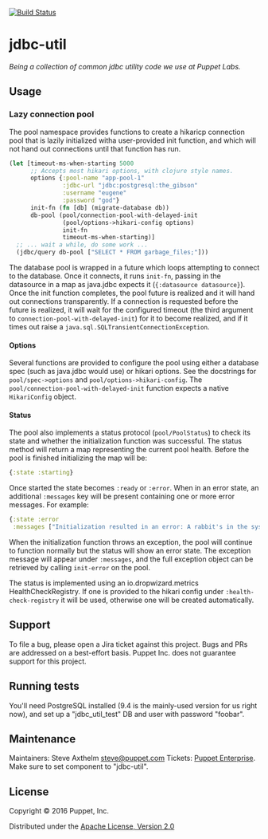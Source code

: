 [![Build Status](https://travis-ci.org/puppetlabs/jdbc-util.png?branch=master)](https://travis-ci.org/puppetlabs/jdbc-util)

# jdbc-util

_Being a collection of common jdbc utility code we use at Puppet
Labs._

## Usage

### Lazy connection pool

The pool namespace provides functions to create a hikaricp connection pool that
is lazily initialized witha user-provided init function, and which will not hand
out connections until that function has run.

```clojure
(let [timeout-ms-when-starting 5000
      ;; Accepts most hikari options, with clojure style names.
      options {:pool-name "app-pool-1"
               :jdbc-url "jdbc:postgresql:the_gibson"
               :username "eugene"
               :password "god"}
      init-fn (fn [db] (migrate-database db))
      db-pool (pool/connection-pool-with-delayed-init
               (pool/options->hikari-config options)
               init-fn
               timeout-ms-when-starting)]
  ;; ... wait a while, do some work ...
  (jdbc/query db-pool ["SELECT * FROM garbage_files;"]))
```

The database pool is wrapped in a future which loops attempting to connect to
the database. Once it connects, it runs `init-fn`, passing in the datasource in
a map as java.jdbc expects it (`{:datasource datasource}`). Once the init
function completes, the pool future is realized and it will hand out connections
transparently. If a connection is requested before the future is realized, it
will wait for the configured timeout (the third argument to
`connection-pool-with-delayed-init`) for it to become realized, and if it times
out raise a `java.sql.SQLTransientConnectionException`.

#### Options

Several functions are provided to configure the pool using either a database
spec (such as java.jdbc would use) or hikari options. See the docstrings for
`pool/spec->options` and `pool/options->hikari-config`. The
`pool/connection-pool-with-delayed-init` function expects a native
`HikariConfig` object.

#### Status

The pool also implements a status protocol (`pool/PoolStatus`) to check its
state and whether the initialization function was successful. The status method
will return a map representing the current pool health. Before the pool is
finished initializing the map will be:

```clojure
{:state :starting}
```

Once started the state becomes `:ready` or `:error`. When in an error state, an
additional `:messages` key will be present containing one or more error
messages. For example:

```clojure
{:state :error
 :messages ["Initialization resulted in an error: A rabbit's in the system."]}
```

When the initialization function throws an exception, the pool will continue to
function normally but the status will show an error state. The exception message
will appear under `:messages`, and the full exception object can be retrieved by
calling `init-error` on the pool.

The status is implemented using an io.dropwizard.metrics HealthCheckRegistry. If
one is provided to the hikari config under `:health-check-registry` it will be
used, otherwise one will be created automatically.

## Support

To file a bug, please open a Jira ticket against this project. Bugs and PRs are
addressed on a best-effort basis. Puppet Inc. does not guarantee support for
this project.

## Running tests
You'll need PostgreSQL installed (9.4 is the mainly-used version for us right
now), and set up a "jdbc_util_test" DB and user with password "foobar".

## Maintenance
Maintainers: Steve Axthelm <steve@puppet.com>
Tickets: [Puppet Enterprise](https://tickets.puppetlabs.com/browse/ENTERPRISE/). Make sure to set component to "jdbc-util".

## License

Copyright © 2016 Puppet, Inc.

Distributed under the [Apache License, Version 2.0](http://www.apache.org/licenses/LICENSE-2.0.html)
